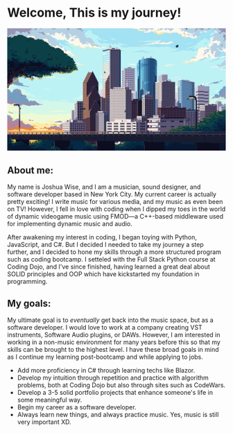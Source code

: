 # Welcome, This is my journey!

![pixel art of a city](city1.gif)

## About me:

My name is Joshua Wise, and I am a musician, sound designer, and software developer based in New York City. My current career is actually pretty exciting! I write music for various media, and my music as even been on TV! However, I fell in love with coding when I dipped my toes in the world of dynamic videogame music using FMOD—a C++-based middleware used for implementing dynamic music and audio. 

After awakening my interest in coding, I began toying with Python, JavaScript, and C#. But I decided I needed to take my journey a step further, and I decided to hone my skills through a more structured program such as coding bootcamp. I setteled with the Full Stack Python course at Coding Dojo, and I've since finished, having learned a great deal about SOLID principles and OOP which have kickstarted my foundation in programming.

## My goals:

My ultimate goal is to *eventually* get back into the music space, but as a software developer. I would love to work at a company creating VST instruments, Software Audio plugins, or DAWs. However, I am interested in working in a non-music environment for many years before this so that my skills can be brought to the highest level. I have these broad goals in mind as I continue my learning post-bootcamp and while applying to jobs.

* Add more proficiency in C# through learning techs like Blazor.
* Develop my intuition through repetition and practice with algorithm problems, both at Coding Dojo but also through sites such as CodeWars.
* Develop a 3-5 solid portfolio projects that enhance someone's life in some meaningful way.
* Begin my career as a software developer.
* Always learn new things, and always practice music. Yes, music is still very important XD.
